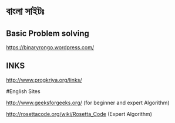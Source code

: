 # বাংলা সাইটঃ

## Basic Problem solving
https://binaryrongo.wordpress.com/

## INKS
http://www.progkriya.org/links/


#English Sites

http://www.geeksforgeeks.org/ (for beginner and expert Algorithm)

http://rosettacode.org/wiki/Rosetta_Code (Expert Algorithm)



